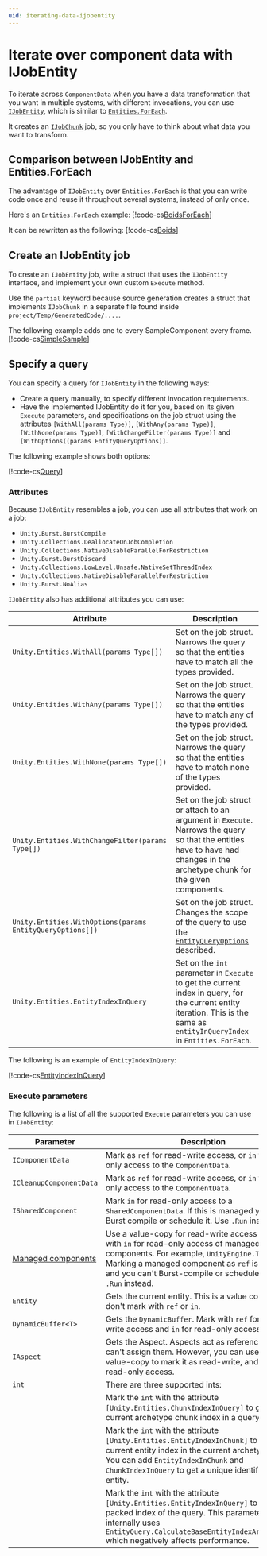 ```yaml
---
uid: iterating-data-ijobentity
---
```


# Iterate over component data with IJobEntity

To iterate across `ComponentData` when you have a data transformation that you want in multiple systems, with different invocations, you can use [`IJobEntity`](xref:Unity.Entities.IJobEntity), which is similar to [`Entities.ForEach`](iterating-data-entities-foreach.md).

It creates an [`IJobChunk`](xref:Unity.Entities.IJobChunk) job, so you only have to think about what data you want to transform.

## Comparison between IJobEntity and Entities.ForEach

The advantage of `IJobEntity` over `Entities.ForEach` is that you can write code once 
and reuse it throughout several systems, instead of only once.

Here's an `Entities.ForEach` example:
[!code-cs[BoidsForEach](../DocCodeSamples.Tests/JobEntityExamples.cs#BoidsForEach)]

It can be rewritten as the following:
[!code-cs[Boids](../DocCodeSamples.Tests/JobEntityExamples.cs#Boids)]

## Create an IJobEntity job

To create an `IJobEntity` job, write a struct that uses the `IJobEntity` interface, and implement your own custom `Execute` method. 

Use the `partial` keyword because source generation creates a struct that implements `IJobChunk` in a separate file found inside `project/Temp/GeneratedCode/....`.

The following example adds one to every SampleComponent every frame.
[!code-cs[SimpleSample](../DocCodeSamples.Tests/JobEntityExamples.cs#SimpleSample)]

## Specify a query

You can specify a query for `IJobEntity` in the following ways:

* Create a query manually, to specify different invocation requirements.
* Have the implemented IJobEntity do it for you, based on its given `Execute` parameters, and specifications on the job struct using the attributes `[WithAll(params Type)]`, `[WithAny(params Type)]`, `[WithNone(params Type)]`, `[WithChangeFilter(params Type)]` and `[WithOptions((params EntityQueryOptions)]`.

The following example shows both options:

[!code-cs[Query](../DocCodeSamples.Tests/JobEntityExamples.cs#Query)]

### Attributes

Because `IJobEntity` resembles a job, you can use all attributes that work on a job:

* `Unity.Burst.BurstCompile`
* `Unity.Collections.DeallocateOnJobCompletion`
* `Unity.Collections.NativeDisableParallelForRestriction`
* `Unity.Burst.BurstDiscard`
* `Unity.Collections.LowLevel.Unsafe.NativeSetThreadIndex` 
* `Unity.Collections.NativeDisableParallelForRestriction`
* `Unity.Burst.NoAlias`

`IJobEntity` also has additional attributes you can use:

|**Attribute**|**Description**|
|---|---|
|`Unity.Entities.WithAll(params Type[])`| Set on the job struct. Narrows the query so that the entities have to match all the types provided.|
|`Unity.Entities.WithAny(params Type[])`| Set on the job struct. Narrows the query so that the entities have to match any of the types provided.|
|`Unity.Entities.WithNone(params Type[])`| Set on the job struct. Narrows the query so that the entities have to match none of the types provided.|
|`Unity.Entities.WithChangeFilter(params Type[])`| Set on the job struct or attach to an argument in `Execute`. Narrows the query so that the entities have to have had changes in the archetype chunk for the given components.|
|`Unity.Entities.WithOptions(params EntityQueryOptions[])`| Set on the job struct. Changes the scope of the query to use the [`EntityQueryOptions`](xref:Unity.Entities.SystemBase.Entities) described.|
|`Unity.Entities.EntityIndexInQuery`|  Set on the `int` parameter in `Execute` to get the current index in query, for the current entity iteration. This is the same as `entityInQueryIndex` in `Entities.ForEach`.|

The following is an example of `EntityIndexInQuery`:

[!code-cs[EntityIndexInQuery](../DocCodeSamples.Tests/JobEntityExamples.cs#EntityIndexInQuery)]

### Execute parameters

The following is a list of all the supported `Execute` parameters you can use in `IJobEntity`:

|**Parameter**|**Description**|
|---|---|
|`IComponentData`| Mark as `ref` for read-write access, or `in` for read-only access to the `ComponentData`.|
|`ICleanupComponentData`|Mark as `ref` for read-write access, or `in` for read-only access to the `ComponentData`.|
|`ISharedComponent`| Mark `in` for read-only access to a `SharedComponentData`. If this is managed you can't Burst compile or schedule it. Use `.Run` instead.|
|[Managed components](components-managed.md)| Use a value-copy for read-write access or mark with `in` for read-only access of managed components. For example, `UnityEngine.Transform`. Marking a managed component as `ref` is an error, and you can't Burst-compile or schedule it. Use `.Run` instead.|
|`Entity`| Gets the current entity. This is a value copy only, so don't mark with `ref` or `in`.|
|`DynamicBuffer<T>`| Gets the `DynamicBuffer`. Mark with `ref` for read-write access and `in` for read-only access.|
|`IAspect`| Gets the Aspect. Aspects act as references so you can't assign them. However, you can use `ref` and value-copy to mark it as read-write, and `in` for read-only access.|
|`int`| There are three supported ints:|
|| Mark the `int` with the attribute `[Unity.Entities.ChunkIndexInQuery]` to get the current archetype chunk index in a query.  |
||Mark the `int` with the attribute `[Unity.Entities.EntityIndexInChunk]` to get the current entity index in the current archetype chunk. You can add `EntityIndexInChunk` and `ChunkIndexInQuery` to get a unique identifier per entity.|
||Mark the `int` with the attribute `[Unity.Entities.EntityIndexInQuery]` to get the packed index of the query. This parameter internally uses `EntityQuery.CalculateBaseEntityIndexArray[Async]` which negatively affects performance.|
